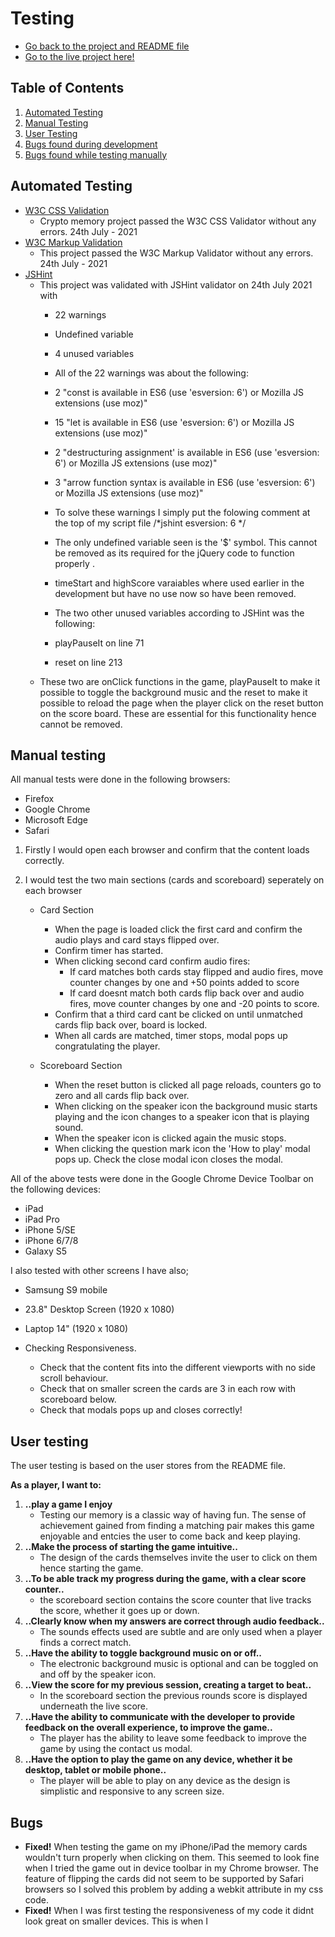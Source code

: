 # Testing

- [Go back to the project and README file](https://github.com/SamBurgess93/Crypto-Memory)
- [Go to the live project here!](https://github.com/SamBurgess93/Crypto-Memory)

## Table of Contents
1. [Automated Testing](#automated-testing)
2. [Manual Testing](#manual-testing)
3. [User Testing](#user-testing)
4. [Bugs found during development](#bugs-found-during-development)
5. [Bugs found while testing manually](#bugs-found-while-testing-manually)

## Automated Testing
- [W3C CSS Validation](https://jigsaw.w3.org/css-validator/)
    - Crypto memory project passed the W3C CSS Validator without any errors. 24th July - 2021
- [W3C Markup Validation](https://validator.w3.org/)
    - This project passed the W3C Markup Validator without any errors. 24th July - 2021
- [JSHint](https://jshint.com/)
    - This project was validated with JSHint validator on 24th July 2021 with
        - 22 warnings
        - Undefined variable
        - 4  unused variables

        - All of the 22 warnings was about the following:
        - 2 "const is available in ES6 (use 'esversion: 6') or Mozilla JS extensions (use moz)"
        - 15 "let is available in ES6 (use 'esversion: 6') or Mozilla JS extensions (use moz)"
        - 2 "destructuring assignment' is available in ES6 (use 'esversion: 6') or Mozilla JS extensions (use moz)"
        - 3 "arrow function syntax is available in ES6 (use 'esversion: 6') or Mozilla JS extensions (use moz)"

        - To solve these warnings I simply put the folowing comment at the top of my script file /*jshint esversion: 6 */
        - The only undefined variable seen is the '$' symbol. This cannot be removed as its required for the jQuery code to function properly .

        - timeStart and highScore varaiables where used earlier in the development but have no use now so have been removed.
        - The two other unused variables according to JSHint was the following:
        - playPauseIt on line 71
        - reset on line 213
    - These two are onClick functions in the game, playPauseIt to make it possible to toggle the background music and
    the reset to make it possible to reload the page when the player click on the reset button on the score board. These are essential for 
    this functionality hence cannot be removed.


## Manual testing
All manual tests were done in the following browsers:
- Firefox
- Google Chrome
- Microsoft Edge
- Safari 

1. Firstly I would open each browser and confirm that the content loads correctly.

2. I would test the two main sections (cards and scoreboard) seperately on each browser
    
    - Card Section 
        - When the page is loaded click the first card and confirm the audio plays and card stays flipped over.
        - Confirm timer has started.
        - When clicking second card confirm audio fires:
            - If card matches both cards stay flipped and audio fires, move counter changes by one and +50 points added to score
            - If card doesnt match both cards flip back over and audio fires, move counter changes by one and -20 points to score.
        - Confirm that a third card cant be clicked on until unmatched cards flip back over, board is locked.
        - When all cards are matched, timer stops, modal pops up congratulating the player.

    - Scoreboard Section 
        - When the reset button is clicked all page reloads, counters go to zero and all cards flip back over.
        - When clicking on the speaker icon the background music starts playing and the icon changes to a speaker icon that is playing sound. 
        - When the speaker icon is clicked again the music stops.
        - When clicking the question mark icon the 'How to play' modal pops up. Check the close modal icon closes the modal.

All of the above tests were done in the Google Chrome Device Toolbar on the following devices:

- iPad
- iPad Pro
- iPhone 5/SE
- iPhone 6/7/8
- Galaxy S5

I also tested with other screens I have also;

- Samsung S9 mobile
- 23.8" Desktop Screen (1920 x 1080)
- Laptop 14" (1920 x 1080)

- Checking Responsiveness.
    - Check that the content fits into the different viewports with no side scroll behaviour.
    - Check that on smaller screen the cards are 3 in each row with scoreboard below.
    - Check that modals pops up and closes correctly!

## User testing
The user testing is based on the user stores from the README file.

**As a player, I want to:**

1. **..play a game I enjoy**
    - Testing our memory is a classic way of having fun. The sense of achievement gained from finding a matching pair 
    makes this game enjoyable and entcies the user to come back and keep playing.
2. **..Make the process of starting the game intuitive..**
    - The design of the cards themselves invite the user to click on them hence starting the game.
3. **..To be able track my progress during the game, with a clear score counter..**
    - the scoreboard section contains the score counter that live tracks the score, whether it goes up or down.
4. **..Clearly know when my answers are correct through audio feedback..**
    - The sounds effects used are subtle and are only used when a player finds a correct match.
5. **..Have the ability to toggle background music on or off..**
    - The electronic background music is optional and can be toggled on and off by the speaker icon.
6. **..View the score for my previous session, creating a target to beat..**
    - In the scoreboard section the previous rounds score is displayed underneath the live score.
7. **..Have the ability to communicate with the developer to provide feedback on the overall experience, to improve the game..**
    - The player has the ability to leave some feedback to improve the game by using the contact us modal.
8. **..Have the option to play the game on any device, whether it be desktop, tablet or mobile phone..**
    - The player will be able to play on any device as the design is simplistic and responsive to any screen size.

## Bugs
* **Fixed!** When testing the game on my iPhone/iPad the memory cards wouldn't turn properly when clicking on them. 
This seemed to look fine when I tried the game out in device toolbar in my Chrome browser. 
The feature of flipping the cards did not seem to be supported by Safari browsers so I solved this problem by 
adding a webkit attribute in my css code.
* **Fixed!** When I was first testing the responsiveness of my code it didnt look great on smaller devices. This is when I 